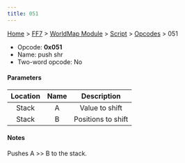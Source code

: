 ```yaml
---
title: 051
---
```


[Home](../../../../Main_Page.md) > [FF7](../../../../FF7.md) > [WorldMap Module](../../../WorldMap_Module.md) > [Script](../../Script.md) > [Opcodes](../Opcodes.md) > 051

-   Opcode: **0x051**
-   Name: push shr
-   Two-word opcode: No

#### Parameters

| Location | Name |    Description     |
|:--------:|:----:|:------------------:|
|  Stack   |  A   |   Value to shift   |
|  Stack   |  B   | Positions to shift |

#### Notes

Pushes A &gt;&gt; B to the stack.
